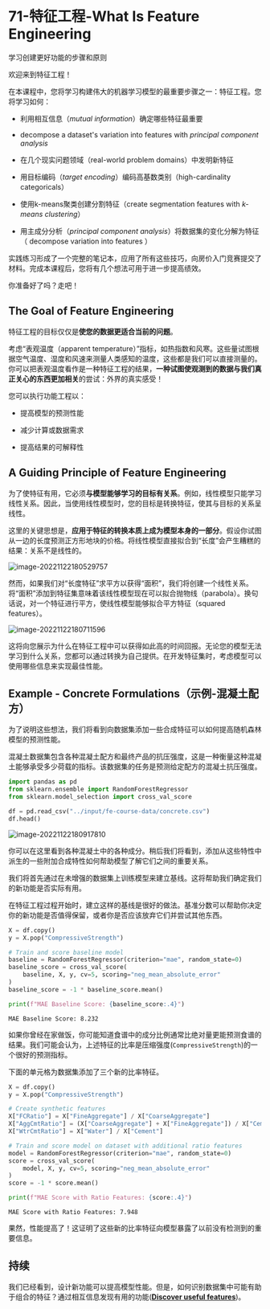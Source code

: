 # 71-特征工程-What Is Feature Engineering

学习创建更好功能的步骤和原则



欢迎来到特征工程！ 

在本课程中，您将学习构建伟大的机器学习模型的最重要步骤之一：特征工程。您将学习如何： 

- 利用相互信息（*mutual information*）确定哪些特征最重要
- decompose a dataset's variation into features with *principal component analysis*

- 在几个现实问题领域（real-world problem domains）中发明新特征

- 用目标编码（*target encoding*）编码高基数类别（high-cardinality categoricals） 

- 使用k-means聚类创建分割特征（create segmentation features with *k-means clustering*）

- 用主成分分析（*principal component analysis*）将数据集的变化分解为特征（ decompose variation into features ）

实践练习形成了一个完整的笔记本，应用了所有这些技巧，向房价入门竞赛提交了材料。完成本课程后，您将有几个想法可用于进一步提高绩效。 

你准备好了吗？走吧！

## The Goal of Feature Engineering

特征工程的目标仅仅是**使您的数据更适合当前的问题**。 

考虑“表观温度（apparent temperature）”指标，如热指数和风寒。这些量试图根据空气温度、湿度和风速来测量人类感知的温度，这些都是我们可以直接测量的。你可以把表观温度看作是一种特征工程的结果，**一种试图使观测到的数据与我们真正关心的东西更加相关**的尝试：外界的真实感受！ 

您可以执行功能工程以： 

- 提高模型的预测性能 

- 减少计算或数据需求 

- 提高结果的可解释性

## A Guiding Principle of Feature Engineering

为了使特征有用，它必须**与模型能够学习的目标有关系**。例如，线性模型只能学习线性关系。因此，当使用线性模型时，您的目标是转换特征，使其与目标的关系呈线性。 

这里的关键思想是，**应用于特征的转换本质上成为模型本身的一部分**。假设你试图从一边的长度预测正方形地块的价格。将线性模型直接拟合到“长度”会产生糟糕的结果：关系不是线性的。

![image-20221122180529757](C:\Users\Myste\AppData\Roaming\Typora\typora-user-images\image-20221122180529757.png)

然而，如果我们对“长度特征”求平方以获得“面积”，我们将创建一个线性关系。将“面积”添加到特征集意味着该线性模型现在可以拟合抛物线（parabola）。换句话说，对一个特征进行平方，使线性模型能够拟合平方特征（squared features）。

![image-20221122180711596](C:\Users\Myste\AppData\Roaming\Typora\typora-user-images\image-20221122180711596.png)

这将向您展示为什么在特征工程中可以获得如此高的时间回报。无论您的模型无法学习到什么关系，您都可以通过转换为自己提供。在开发特征集时，考虑模型可以使用哪些信息来实现最佳性能。

## Example - Concrete Formulations（示例-混凝土配方）

为了说明这些想法，我们将看到向数据集添加一些合成特征可以如何提高随机森林模型的预测性能。 

混凝土数据集包含各种混凝土配方和最终产品的抗压强度，这是一种衡量这种混凝土能够承受多少荷载的指标。该数据集的任务是预测给定配方的混凝土抗压强度。

```python
import pandas as pd
from sklearn.ensemble import RandomForestRegressor
from sklearn.model_selection import cross_val_score

df = pd.read_csv("../input/fe-course-data/concrete.csv")
df.head()
```

![image-20221122180917810](C:\Users\Myste\AppData\Roaming\Typora\typora-user-images\image-20221122180917810.png)

你可以在这里看到各种混凝土中的各种成分。稍后我们将看到，添加从这些特性中派生的一些附加合成特性如何帮助模型了解它们之间的重要关系。 

我们将首先通过在未增强的数据集上训练模型来建立基线。这将帮助我们确定我们的新功能是否实际有用。 

在特征工程过程开始时，建立这样的基线是很好的做法。基准分数可以帮助你决定你的新功能是否值得保留，或者你是否应该放弃它们并尝试其他东西。

```python
X = df.copy()
y = X.pop("CompressiveStrength")

# Train and score baseline model
baseline = RandomForestRegressor(criterion="mae", random_state=0)
baseline_score = cross_val_score(
    baseline, X, y, cv=5, scoring="neg_mean_absolute_error"
)
baseline_score = -1 * baseline_score.mean()

print(f"MAE Baseline Score: {baseline_score:.4}")
```

```
MAE Baseline Score: 8.232
```

如果你曾经在家做饭，你可能知道食谱中的成分比例通常比绝对量更能预测食谱的结果。我们可能会认为，上述特征的比率是压缩强度(`CompressiveStrength`)的一个很好的预测指标。 

下面的单元格为数据集添加了三个新的比率特征。

```python
X = df.copy()
y = X.pop("CompressiveStrength")

# Create synthetic features
X["FCRatio"] = X["FineAggregate"] / X["CoarseAggregate"]
X["AggCmtRatio"] = (X["CoarseAggregate"] + X["FineAggregate"]) / X["Cement"]
X["WtrCmtRatio"] = X["Water"] / X["Cement"]

# Train and score model on dataset with additional ratio features
model = RandomForestRegressor(criterion="mae", random_state=0)
score = cross_val_score(
    model, X, y, cv=5, scoring="neg_mean_absolute_error"
)
score = -1 * score.mean()

print(f"MAE Score with Ratio Features: {score:.4}")
```

```
MAE Score with Ratio Features: 7.948
```

果然，性能提高了！这证明了这些新的比率特征向模型暴露了以前没有检测到的重要信息。

## 持续 

我们已经看到，设计新功能可以提高模型性能。但是，如何识别数据集中可能有助于组合的特征？通过相互信息发现有用的功能([**Discover useful features**](https://www.kaggle.com/ryanholbrook/mutual-information))。